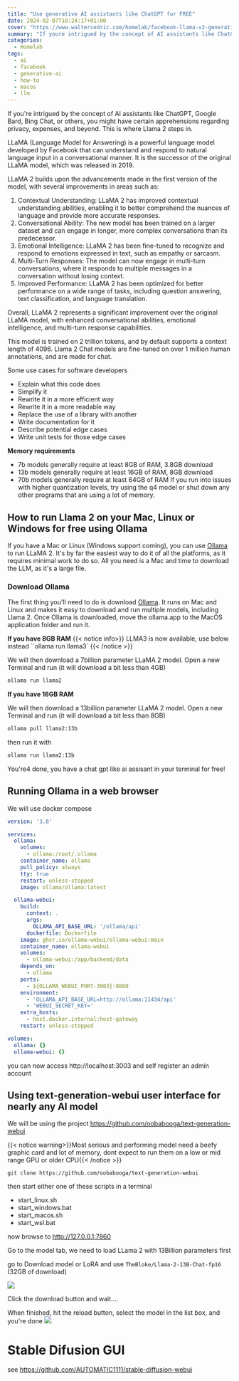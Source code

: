 ```yaml
---
title: "Use generative AI assistants like ChatGPT for FREE"
date: 2024-02-07T10:24:17+01:00
cover: "https://www.waltercedric.com/homelab/facebook-llama-v2-generative-ai.webp"
summary: "If youre intrigued by the concept of AI assistants like ChatGPT, Google Bard, Bing Chat, or others, you might have certain apprehensions regarding privacy, expenses, and beyond. This is where Llama 2 steps in. Llama 2 is an open-source large language model engineered by Meta, boasting variants spanning from 7 billion to 70 billion parameters."
categories:
  - Homelab
tags:
  - ai
  - facebook
  - generative-ai
  - how-to
  - macos
  - llm
---
```

If you're intrigued by the concept of AI assistants like ChatGPT, Google Bard, Bing Chat, or others, you might have certain apprehensions regarding privacy, expenses, and beyond. This is where Llama 2 steps in.

LLaMA (Language Model for Answering) is a powerful language model developed by Facebook that can understand and respond to natural language input in a conversational
manner. It is the successor of the original LLaMA model, which was released in 2019.

LLaMA 2 builds upon the advancements made in the first version of the model, with several improvements in areas such as:

1. Contextual Understanding: LLaMA 2 has improved contextual understanding abilities, enabling it to better comprehend the nuances of language and provide more accurate
responses.
2. Conversational Ability: The new model has been trained on a larger dataset and can engage in longer, more complex conversations than its predecessor.
3. Emotional Intelligence: LLaMA 2 has been fine-tuned to recognize and respond to emotions expressed in text, such as empathy or sarcasm.
4. Multi-Turn Responses: The model can now engage in multi-turn conversations, where it responds to multiple messages in a conversation without losing context.
5. Improved Performance: LLaMA 2 has been optimized for better performance on a wide range of tasks, including question answering, text classification, and language
translation.

Overall, LLaMA 2 represents a significant improvement over the original LLaMA model, with enhanced conversational abilities, emotional intelligence, and multi-turn
response capabilities.

This model is trained on 2 trillion tokens, and by default supports a context length of 4096. Llama 2 Chat models are fine-tuned on over 1 million human annotations, and are made for chat.

Some use cases for software developers
* Explain what this code does
* Simplify it
* Rewrite it in a more efficient way
* Rewrite it in a more readable way
* Replace the use of a library with another
* Write documentation for it
* Describe potential edge cases
* Write unit tests for those edge cases

**Memory requirements**

* 7b models generally require at least 8GB of RAM, 3.8GB download
* 13b models generally require at least 16GB of RAM, 8GB download
* 70b models generally require at least 64GB of RAM
If you run into issues with higher quantization levels, try using the q4 model or shut down any other programs that are using a lot of memory.

## How to run Llama 2 on your Mac, Linux or Windows for free using Ollama

If you have a Mac or Linux (Windows support coming), you can use [Ollama](https://ollama.ai) to run LLaMA 2. It's by far the easiest way to do it of all the platforms, as it requires minimal work to do so. All you need is a Mac and time to download the LLM, as it's a large file.

### Download Ollama
The first thing you'll need to do is download [Ollama](https://ollama.ai). It runs on Mac and Linux and makes it easy to download and run multiple models, including Llama 2.
Once Ollama is downloaded, move the ollama.app to the MacOS application folder and run it.

**If you have 8GB RAM**
{{< notice info>}}
LLMA3 is now available, use below instead  ``ollama run llama3`
{{< /notice >}}

We will then download a 7billion parameter LLaMA 2 model. Open a new Terminal and run (it will download a bit less than 4GB)

```bash
ollama run llama2
```

**If you have 16GB RAM**

We will then download a 13billion parameter LLaMA 2 model. Open a new Terminal and run (it will download a bit less than 8GB)

```bash
ollama pull llama2:13b
```
then run it with
```bash
ollama run llama2:13b
```

You're4 done, you have a chat gpt like ai assisant in your terminal for free!

## Running Ollama in a web browser

We will use docker compose


```yaml
version: '3.8'

services:
  ollama:
    volumes:
      - ollama:/root/.ollama
    container_name: ollama
    pull_policy: always
    tty: true
    restart: unless-stopped
    image: ollama/ollama:latest

  ollama-webui:
    build:
      context: .
      args:
        OLLAMA_API_BASE_URL: '/ollama/api'
      dockerfile: Dockerfile
    image: ghcr.io/ollama-webui/ollama-webui:main
    container_name: ollama-webui
    volumes:
      - ollama-webui:/app/backend/data
    depends_on:
      - ollama
    ports:
      - ${OLLAMA_WEBUI_PORT-3003}:8080
    environment:
      - 'OLLAMA_API_BASE_URL=http://ollama:11434/api'
      - 'WEBUI_SECRET_KEY='
    extra_hosts:
      - host.docker.internal:host-gateway
    restart: unless-stopped

volumes:
  ollama: {}
  ollama-webui: {}
```

you can now access http://localhost:3003 and self register an admin account


## Using text-generation-webui user interface for nearly any AI model
We will be using the project https://github.com/oobabooga/text-generation-webui

{{< notice warning>}}Most serious and performing model need a beefy graphic card and lot of memory, dont expect to run them on a low or mid range GPU or older CPU{{< /notice >}}

```
git clone https://github.com/oobabooga/text-generation-webui
````

then start either one of these scripts in a terminal
* start_linux.sh
* start_windows.bat
* start_macos.sh
* start_wsl.bat

now browse to http://127.0.0.1:7860

Go to the model tab, we need to load LLama 2 with 13Billion parameters first

go to Download model or LoRA and use `TheBloke/Llama-2-13B-Chat-fp16`   (32GB of download)

![](https://www.waltercedric.com/homelab/text-generation-webui-load-llama2.webp)

Click the download button and wait....

When finished, hit the reload button, select the model in the list box, and you're done
![](https://www.waltercedric.com/homelab/text-generation-webui-load-llama2-reload.webp)

# Stable Difusion GUI
see https://github.com/AUTOMATIC1111/stable-diffusion-webui
